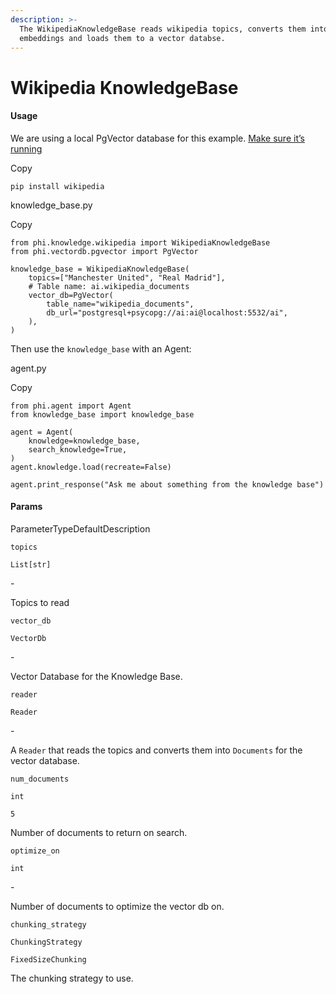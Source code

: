 ```yaml
---
description: >-
  The WikipediaKnowledgeBase reads wikipedia topics, converts them into vector
  embeddings and loads them to a vector databse.
---
```


# Wikipedia KnowledgeBase

#### Usage <a href="#usage" id="usage"></a>

We are using a local PgVector database for this example. [Make sure it’s running](http://localhost:3333/vectordb/pgvector)

Copy

```
pip install wikipedia
```

knowledge\_base.py

Copy

```
from phi.knowledge.wikipedia import WikipediaKnowledgeBase
from phi.vectordb.pgvector import PgVector

knowledge_base = WikipediaKnowledgeBase(
    topics=["Manchester United", "Real Madrid"],
    # Table name: ai.wikipedia_documents
    vector_db=PgVector(
        table_name="wikipedia_documents",
        db_url="postgresql+psycopg://ai:ai@localhost:5532/ai",
    ),
)
```

Then use the `knowledge_base` with an Agent:

agent.py

Copy

```
from phi.agent import Agent
from knowledge_base import knowledge_base

agent = Agent(
    knowledge=knowledge_base,
    search_knowledge=True,
)
agent.knowledge.load(recreate=False)

agent.print_response("Ask me about something from the knowledge base")
```

#### [​](https://docs.phidata.com/knowledge/wikipedia#params)Params <a href="#params" id="params"></a>

ParameterTypeDefaultDescription

`topics`

`List[str]`

\-

Topics to read

`vector_db`

`VectorDb`

\-

Vector Database for the Knowledge Base.

`reader`

`Reader`

\-

A `Reader` that reads the topics and converts them into `Documents` for the vector database.

`num_documents`

`int`

`5`

Number of documents to return on search.

`optimize_on`

`int`

\-

Number of documents to optimize the vector db on.

`chunking_strategy`

`ChunkingStrategy`

`FixedSizeChunking`

The chunking strategy to use.

[\
](https://VixData.gitbook.io/VixData/documentation/knowledge/website-knowledge-base)
